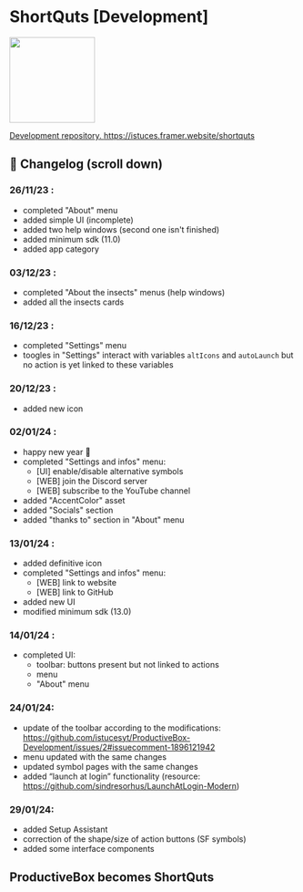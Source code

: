 # ShortQuts [Development]

<a href="https://zupimages.net/viewer.php?id=24/07/2mld.png"><img src="https://zupimages.net/up/24/07/2mld.png" alt="" width=150/>

Development repository. 
https://istuces.framer.website/shortquts

## 🧭 Changelog (scroll down)

### 26/11/23 :
* completed "About" menu
* added simple UI (incomplete)
* added two help windows (second one isn't finished)
* added minimum sdk (11.0)
* added app category

### 03/12/23 :
* completed "About the insects" menus (help windows)
* added all the insects cards

### 16/12/23 :
* completed "Settings" menu
* toogles in "Settings" interact with variables `altIcons` and `autoLaunch` but no action is yet linked to these variables

### 20/12/23 :
* added new icon

### 02/01/24 :
* happy new year 🐞
* completed "Settings and infos" menu:
   - [UI] enable/disable alternative symbols
   - [WEB] join the Discord server
   - [WEB] subscribe to the YouTube channel
* added "AccentColor" asset
* added "Socials" section
* added "thanks to" section in "About" menu

### 13/01/24 :
* added definitive icon
* completed "Settings and infos" menu:
  - [WEB] link to website
  - [WEB] link to GitHub
* added new UI
* modified minimum sdk (13.0)

### 14/01/24 :
* completed UI:
  - toolbar: buttons present but not linked to actions
  - menu
  - "About" menu
 
### 24/01/24:
* update of the toolbar according to the modifications: https://github.com/istucesyt/ProductiveBox-Development/issues/2#issuecomment-1896121942
* menu updated with the same changes
* updated symbol pages with the same changes
* added “launch at login” functionality (resource: https://github.com/sindresorhus/LaunchAtLogin-Modern)

### 29/01/24:
* added Setup Assistant
* correction of the shape/size of action buttons (SF symbols)
* added some interface components

## ProductiveBox becomes ShortQuts
